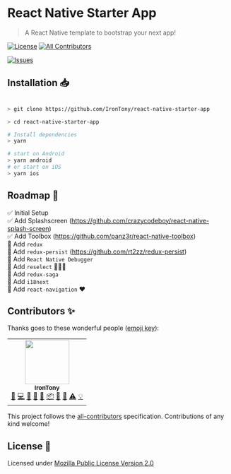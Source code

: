 # React Native Starter App
> A React Native template to bootstrap your next app!

[![License](https://img.shields.io/github/license/IronTony/react-native-starter-app)](LICENSE)<!-- ALL-CONTRIBUTORS-BADGE:START - Do not remove or modify this section -->
[![All Contributors](https://img.shields.io/badge/all_contributors-1-orange.svg)](#contributors-)
<!-- ALL-CONTRIBUTORS-BADGE:END -->

[![Issues](https://img.shields.io/github/issues/IronTony/react-native-starter-app.svg)](https://github.com/IronTony/react-native-starter-app/issues)

## Installation :inbox_tray:

```bash

> git clone https://github.com/IronTony/react-native-starter-app

> cd react-native-starter-app

# Install dependencies
> yarn

# start on Android
> yarn android
# or start on iOS
> yarn ios

```

## Roadmap :running:

✅ Initial Setup<br/>
✅ Add Splashscreen (https://github.com/crazycodeboy/react-native-splash-screen)<br/>
✅ Add Toolbox (https://github.com/panz3r/react-native-toolbox)<br/>
🚫 Add `redux`<br/>
🚫 Add `redux-persist` (https://github.com/rt2zz/redux-persist)<br/>
🚫 Add `React Native Debugger`<br/>
🚫 Add `reselect` 🤔🤔🤔<br/>
🚫 Add `redux-saga`<br/>
🚫 Add `i18next`<br/>
🚫 Add `react-navigation` ❤️<br/>


## Contributors ✨

Thanks goes to these wonderful people ([emoji key](https://allcontributors.org/docs/en/emoji-key)):

<!-- ALL-CONTRIBUTORS-LIST:START - Do not remove or modify this section -->
<!-- prettier-ignore-start -->
<!-- markdownlint-disable -->
<table>
  <tr>
    <td align="center"><a href="https://github.com/IronTony"><img src="https://avatars3.githubusercontent.com/u/3645225?v=4" width="100px;" alt=""/><br /><sub><b>IronTony</b></sub></a><br /><a href="#ideas-IronTony" title="Ideas, Planning, & Feedback">🤔</a> <a href="https://github.com/IronTony/react-native-starter-app/commits?author=IronTony" title="Code">💻</a> <a href="https://github.com/IronTony/react-native-starter-app/commits?author=IronTony" title="Documentation">📖</a> <a href="https://github.com/IronTony/react-native-starter-app/issues?q=author%3AIronTony" title="Bug reports">🐛</a> <a href="#maintenance-IronTony" title="Maintenance">🚧</a> <a href="#platform-IronTony" title="Packaging/porting to new platform">📦</a> <a href="#question-IronTony" title="Answering Questions">💬</a> <a href="https://github.com/IronTony/react-native-starter-app/pulls?q=is%3Apr+reviewed-by%3AIronTony" title="Reviewed Pull Requests">👀</a> <a href="https://github.com/IronTony/react-native-starter-app/commits?author=IronTony" title="Tests">⚠️</a> <a href="#example-IronTony" title="Examples">💡</a></td>
  </tr>
</table>

<!-- markdownlint-enable -->
<!-- prettier-ignore-end -->
<!-- ALL-CONTRIBUTORS-LIST:END -->

This project follows the [all-contributors](https://github.com/all-contributors/all-contributors) specification. Contributions of any kind welcome!

## License :scroll:

Licensed under [Mozilla Public License Version 2.0](LICENSE)
